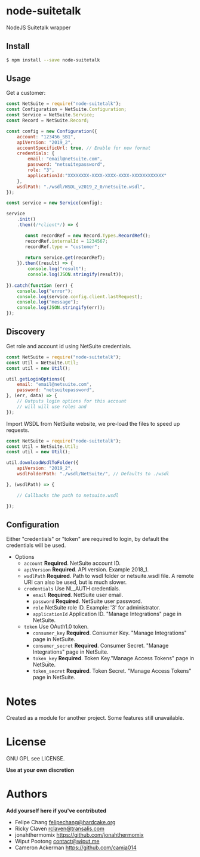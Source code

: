 # node-suitetalk
NodeJS Suitetalk wrapper

## Install

```bash
$ npm install --save node-suitetalk
```

## Usage

Get a customer:

```javascript
const NetSuite = require("node-suitetalk");
const Configuration = NetSuite.Configuration;
const Service = NetSuite.Service;
const Record = NetSuite.Record;

const config = new Configuration({
    account: "123456_SB1",
    apiVersion: "2019_2",
    accountSpecificUrl: true, // Enable for new format
    credentials: {
        email: "email@netsuite.com",
        password: "netsuitepassword",
        role: "3",
        applicationId:"XXXXXXXX-XXXX-XXXX-XXXX-XXXXXXXXXXXX"
    },
    wsdlPath: "./wsdl/WSDL_v2019_2_0/netsuite.wsdl",
});

const service = new Service(config);

service
    .init()
    .then((/*client*/) => { 

       const recordRef = new Record.Types.RecordRef();
       recordRef.internalId = 1234567;
       recordRef.type = "customer";
       
       return service.get(recordRef);
    }).then((result) => {
        console.log("result");
        console.log(JSON.stringify(result));
    
}).catch(function (err) {
    console.log("error");
    console.log(service.config.client.lastRequest);
    console.log("message");
    console.log(JSON.stringify(err));
});

```

## Discovery

Get role and account id using NetSuite credentials.

```javascript
const NetSuite = require("node-suitetalk");
const Util = NetSuite.Util;
const util = new Util();

util.getLoginOptions({
    email: "email@netsuite.com",
    password: "netsuitepassword",
}, (err, data) => {
    // Outputs login options for this account
    // will will use roles and
});
```

Import WSDL from NetSuite website, we pre-load the files to speed up requests.

```javascript
const NetSuite = require("node-suitetalk");
const Util = NetSuite.Util;
const util = new Util();

util.downloadWsdlToFolder({
    apiVersion: "2019_2",
    wsdlFolderPath: "./wsdl/NetSuite/", // Defaults to ./wsdl

}, (wsdlPath) => {

    // Callbacks the path to netsuite.wsdl

});
```

## Configuration

Either "credentials" or "token" are required to login, by default the credentials will be used.

* Options
  * `account` **Required**. NetSuite account ID.
  * `apiVersion` **Required**. API version. Example 2018_1.
  * `wsdlPath` **Required**. Path to wsdl folder or netsuite.wsdl file. A remote URI can also be used, but is much slower.
  * `credentials` Use NL_AUTH credentials.  
    * `email` **Required**. NetSuite user email.
    * `password` **Required**. NetSuite user password.
    * `role` NetSuite role ID. Example: '3' for administrator.
    * `applicationId` Application ID. "Manage Integrations" page in NetSuite.
  * `token` Use OAuth1.0 token.
    * `consumer_key` **Required**. Consumer Key. "Manage Integrations" page in NetSuite.
    * `consumer_secret` **Required**. Consumer Secret. "Manage Integrations" page in NetSuite.
    * `token_key` **Required**. Token Key."Manage Access Tokens" page in NetSuite.
    * `token_secret` **Required**. Token Secret. "Manage Access Tokens" page in NetSuite.

# Notes

Created as a module for another project. Some features still unavailable.

# License
GNU GPL see LICENSE.

**Use at your own discretion**

# Authors
**Add yourself here if you've contributed**

* Felipe Chang <felipechang@hardcake.org>
* Ricky Claven <rclaven@transalis.com>
* jonahthermomix <https://github.com/jonahthermomix>
* Wiput Pootong <contact@wiput.me>
* Cameron Ackerman <https://github.com/camja014>
